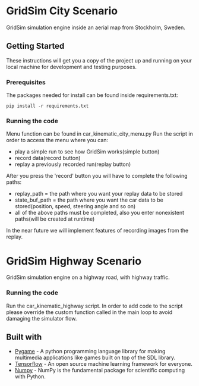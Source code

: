 # GridSim City Scenario

GridSim simulation engine inside an aerial map from Stockholm, Sweden.

## Getting Started

These instructions will get you a copy of the project up and running on your local machine for development and testing purposes. 

### Prerequisites

The packages needed for install can be found inside requirements.txt: 

```
pip install -r requirements.txt
```

### Running the code

Menu function can be found in car_kinematic_city_menu.py
Run the script in order to access the menu where you can:

* play a simple run to see how GridSim works(simple button)
* record data(record button)
* replay a previously recorded run(replay button)

After you press the 'record' button you will have to complete the following paths:

* replay_path = the path where you want your replay data to be stored
* state_buf_path = the path where you want the car data to be stored(position, speed, steering angle and so on)
* all of the above paths must be completed, also you enter nonexistent paths(will be created at runtime)

In the near future we will implement features of recording images from the replay.  

# GridSim Highway Scenario  

GridSim simulation engine on a highway road, with highway traffic.

### Running the code  
  
Run the car_kinematic_highway script.
In order to add code to the script please override the custom function called in the main loop to avoid damaging the simulator flow.  

## Built with

* [Pygame](https://www.pygame.org/news) - A python programming language library for making multimedia applications like games built on top of the SDL library.
* [Tensorflow](https://www.tensorflow.org/) - An open source machine learning framework for everyone.
* [Numpy](http://www.numpy.org/) - NumPy is the fundamental package for scientific computing with Python.